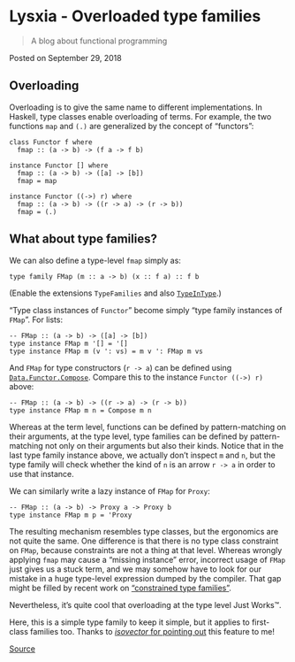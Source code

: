 # Lysxia - Overloaded type families

> A blog about functional programming

Posted on September 29, 2018

Overloading
-----------

Overloading is to give the same name to different implementations. In Haskell, type classes enable overloading of terms. For example, the two functions `map` and `(.)` are generalized by the concept of “functors”:

    class Functor f where
      fmap :: (a -> b) -> (f a -> f b)
    
    instance Functor [] where
      fmap :: (a -> b) -> ([a] -> [b])
      fmap = map
    
    instance Functor ((->) r) where
      fmap :: (a -> b) -> ((r -> a) -> (r -> b))
      fmap = (.)

What about type families?
-------------------------

We can also define a type-level `fmap` simply as:

    type family FMap (m :: a -> b) (x :: f a) :: f b

(Enable the extensions `TypeFamilies` and also [`TypeInType`](https://downloads.haskell.org/~ghc/latest/docs/html/users_guide/glasgow_exts.html#kind-polymorphism-and-type-in-type).)

“Type class instances of `Functor`” become simply “type family instances of `FMap`”. For lists:

    -- FMap :: (a -> b) -> ([a] -> [b])
    type instance FMap m '[] = '[]
    type instance FMap m (v ': vs) = m v ': FMap m vs

And `FMap` for type constructors (`r -> a`) can be defined using [`Data.Functor.Compose`](https://hackage.haskell.org/package/base-4.11.1.0/docs/Data-Functor-Compose.html). Compare this to the instance `Functor ((->) r)` above:

    -- FMap :: (a -> b) -> ((r -> a) -> (r -> b))
    type instance FMap m n = Compose m n

Whereas at the term level, functions can be defined by pattern-matching on their arguments, at the type level, type families can be defined by pattern-matching not only on their arguments but also their kinds. Notice that in the last type family instance above, we actually don’t inspect `m` and `n`, but the type family will check whether the kind of `n` is an arrow `r -> a` in order to use that instance.

We can similarly write a lazy instance of `FMap` for `Proxy`:

    -- FMap :: (a -> b) -> Proxy a -> Proxy b
    type instance FMap m p = 'Proxy

The resulting mechanism resembles type classes, but the ergonomics are not quite the same. One difference is that there is no type class constraint on `FMap`, because constraints are not a thing at that level. Whereas wrongly applying `fmap` may cause a “missing instance” error, incorrect usage of `FMap` just gives us a stuck term, and we may somehow have to look for our mistake in a huge type-level expression dumped by the compiler. That gap might be filled by recent work on [“constrained type families”](https://arxiv.org/abs/1706.09715).

Nevertheless, it’s quite cool that overloading at the type level Just Works™.

Here, this is a simple type family to keep it simple, but it applies to first-class families too. Thanks to [_isovector_ for pointing out](https://github.com/Lysxia/first-class-families/pull/1#issuecomment-420716814) this feature to me!


[Source](https://blog.poisson.chat/posts/2018-09-29-overloaded-families.html)